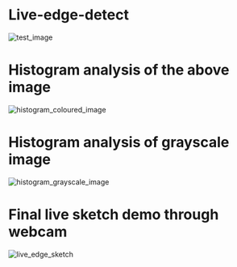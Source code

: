 # Live-edge-detect
![test_image](https://user-images.githubusercontent.com/33461740/40241595-0641f4e6-5ad9-11e8-974b-468c844633c6.png)

# Histogram analysis of the above image
![histogram_coloured_image](https://user-images.githubusercontent.com/33461740/40241672-3659fad4-5ad9-11e8-8bed-b5e321808731.png)

# Histogram analysis of grayscale image
![histogram_grayscale_image](https://user-images.githubusercontent.com/33461740/40241734-61df8fde-5ad9-11e8-8a23-f54b16a0120f.png)

# Final live sketch demo through webcam
![live_edge_sketch](https://user-images.githubusercontent.com/33461740/40241773-7f45953c-5ad9-11e8-9075-e625531a3eca.png)
